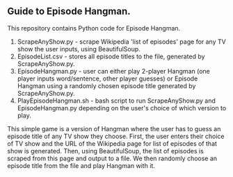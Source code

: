 
Guide to Episode Hangman.
-------------------------

This repository contains Python code for Episode Hangman.
1) ScrapeAnyShow.py - scrape Wikipedia 'list of episodes' page for any TV show the user inputs, using BeautifulSoup. 
2) EpisodeList.csv - stores all episode titles to the file, generated by ScrapeAnyShow.py.
3) EpisodeHangman.py - user can either play 2-player Hangman (one player inputs word/sentence, other player guesses) or Episode Hangman using a randomly chosen episode title generated by ScrapeAnyShow.py.
4) PlayEpisodeHangman.sh - bash script to run ScrapeAnyShow.py and EpisodeHangman.py depending on the user's choice of which version to play.

This simple game is a version of Hangman where the user has to guess an episode title of any TV show they choose. First, the user enters their choice of TV show and the URL of the Wikipedia page for list of episodes of that show is generated. Then, using BeautifulSoup, the list of episodes is scraped from this page and output to a file. We then randomly choose an episode title from the file and play Hangman with it. 




